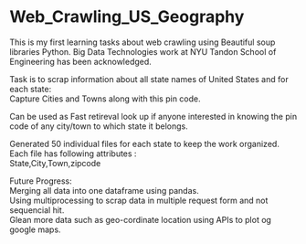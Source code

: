 # Web_Crawling_US_Geography

This is my first learning tasks about web crawling using Beautiful soup libraries Python.
Big Data Technologies work at NYU Tandon School of Engineering has been acknowledged.<br>

Task is to scrap information about all state names of United States and for each state:<br>
Capture Cities and Towns along with this pin code.<br>

Can be used as Fast retireval look up if anyone interested in knowing the pin code of any city/town to which state it belongs.<br>

Generated 50 individual files for each state to keep the work organized.<br>
Each file has following attributes :<br>
State,City,Town,zipcode

Future Progress:<br>
Merging all data into one dataframe using pandas.<br>
Using multiprocessing to scrap data in multiple request form and not sequencial hit.<br>
Glean more data such as geo-cordinate location using APIs to plot og google maps.<br>

 
